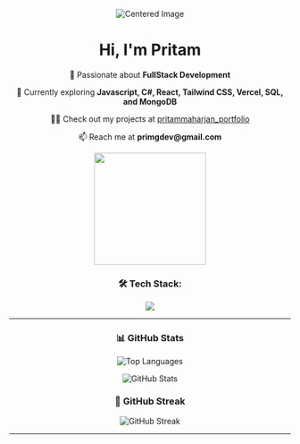 <p align="center">
  <img src=["https://res.cloudinary.com/dedpvue13/image/upload/c_thumb,w_200,g_face/v1726537260/Ellipse_1_jivxjp.png](https://res.cloudinary.com/dedpvue13/image/upload/v1726537260/extras/Ellipse_1_jivxjp.png)" alt="Centered Image">
</p>

<h1 align="center">Hi, I'm Pritam</h1>

<p align="center">
  🚀 Passionate about <strong>FullStack Development</strong>
</p>

<p align="center">
  🌱 Currently exploring <strong>Javascript, C#, React, Tailwind CSS, Vercel, SQL, and MongoDB</strong>
</p>

<p align="center">
  👨‍💻 Check out my projects at <a href="https://pritammaharjan.vercel.app/" target="_blank">pritammaharjan_portfolio</a>
</p>

<p align="center">
  📫 Reach me at <strong>primgdev@gmail.com</strong>
</p>

<div align="center">
  <img height="200" src="https://media3.giphy.com/media/v1.Y2lkPTc5MGI3NjExcGYyenJveXE4ZHczZTlvMnI4ZDBrdDZ4ajF3YWc1eHc1dG03dGY5MSZlcD12MV9pbnRlcm5hbF9naWZfYnlfaWQmY3Q9Zw/jTNG3RF6EwbkpD4LZx/giphy.gif" />
</div>


<h3 align="center">🛠 Tech Stack:</h3>

<p align="center">
  <img src="https://skillicons.dev/icons?i=html,css,js,ts,react,nodejs,express,mongodb,unity,tailwind,git,github,vscode" />
</p>


---


<h3 align="center">📊 GitHub Stats</h3>

<p align="center">
  <img src="https://github-readme-stats.vercel.app/api/top-langs?username=pritammaharjan86&show_icons=true&locale=en&layout=compact&theme=dark" alt="Top Languages"/>
</p>

<p align="center">
  <img src="https://github-readme-stats.vercel.app/api?username=pritammaharjan86&show_icons=true&locale=en&theme=dark" alt="GitHub Stats"/>
</p>

<h3 align="center">📅 GitHub Streak</h3>

<p align="center">
  <img src="https://github-readme-streak-stats.herokuapp.com/?user=pritammaharjan86&theme=dark" alt="GitHub Streak"/>
</p>

---
